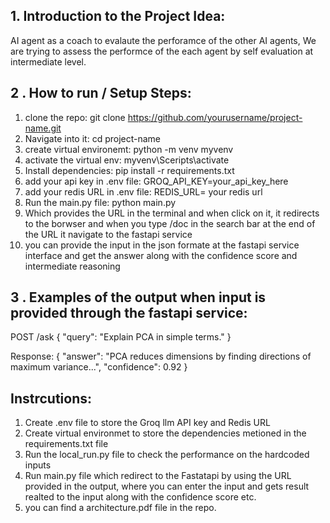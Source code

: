 ## 1. Introduction to the Project Idea:

AI agent as a coach to evalaute the perforamce of the other AI agents, We are trying to assess the performce of the each agent by self evaluation at intermediate level.

## 2 . How to run / Setup Steps:

1) clone the repo: git clone https://github.com/yourusername/project-name.git
2) Navigate into it: cd project-name
3) create virtual environemt: python -m venv myvenv
4) activate the virtual env: myvenv\Sceripts\activate
5) Install dependencies: pip install -r requirements.txt
6) add your api key in .env file: GROQ_API_KEY=your_api_key_here
7) add your redis URL in .env file: REDIS_URL= your redis url
8) Run the main.py file: python main.py
9) Which provides the URL in the terminal and when click on it, it redirects to the borwser and when you type /doc in the search bar at the end of the URL it navigate to the fastapi service
10) you can provide the input in the json formate at the fastapi service interface and get the answer along with the confidence score and intermediate reasoning


## 3 . Examples of the output when input is provided through the fastapi service:

POST /ask
{
  "query": "Explain PCA in simple terms."
}

Response:
{
  "answer": "PCA reduces dimensions by finding directions of maximum variance...",
  "confidence": 0.92
}


## Instrcutions:

1) Create .env file to store the Groq llm API key and Redis URL
2) Create virtual environmet to store the dependencies metioned in the requirements.txt file
3) Run the local_run.py file to check the performance on the hardcoded inputs 
4) Run main.py file which redirect to the Fastatapi by using the URL provided in the output, where you can enter the input and gets result realted to the input along with the confidence score etc.
5) you can find a architecture.pdf file in the repo.





